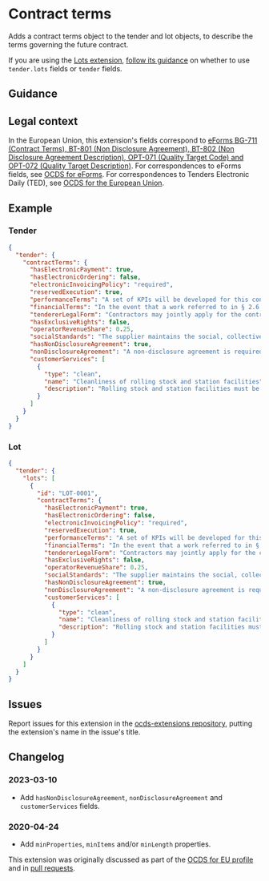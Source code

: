 # Contract terms

Adds a contract terms object to the tender and lot objects, to describe the terms governing the future contract.

If you are using the [Lots extension](https://extensions.open-contracting.org/en/extensions/lots/master/), [follow its guidance](https://extensions.open-contracting.org/en/extensions/lots/master/#usage) on whether to use `tender.lots` fields or `tender` fields.

## Guidance

## Legal context

In the European Union, this extension's fields correspond to [eForms BG-711 (Contract Terms), BT-801 (Non Disclosure Agreement), BT-802 (Non Disclosure Agreement Description), OPT-071 (Quality Target Code) and OPT-072 (Quality Target Description)](https://docs.ted.europa.eu/eforms/latest/reference/business-terms/). For correspondences to eForms fields, see [OCDS for eForms](https://standard.open-contracting.org/profiles/eforms/latest/en/). For correspondences to Tenders Electronic Daily (TED), see [OCDS for the European Union](http://standard.open-contracting.org/profiles/eu/latest/en/).

## Example

### Tender

```json
{
  "tender": {
    "contractTerms": {
      "hasElectronicPayment": true,
      "hasElectronicOrdering": false,
      "electronicInvoicingPolicy": "required",
      "reservedExecution": true,
      "performanceTerms": "A set of KPIs will be developed for this contract and the successful tenderer will be measured against these for the duration of the contract. Please refer to briefing document for further details.",
      "financialTerms": "In the event that a work referred to in § 2.6 of the Agreement is created as part of the implementation of the Subject Matter of the Agreement, the Contractor shall indicate on the invoice what proportion of the remuneration for implementation.",
      "tendererLegalForm": "Contractors may jointly apply for the contract.",
      "hasExclusiveRights": false,
      "operatorRevenueShare": 0.25,
      "socialStandards": "The supplier maintains the social, collective bargaining and labor law obligations according to Union law, national law or collective agreements. 4 paragraph 4a Regulation 13707/2007.",
      "hasNonDisclosureAgreement": true,
      "nonDisclosureAgreement": "A non-disclosure agreement is required in order to...",
      "customerServices": [
        {
          "type": "clean",
          "name": "Cleanliness of rolling stock and station facilities",
          "description": "Rolling stock and station facilities must be kept at a minimum standard of cleanliness."
        }
      ]
    }
  }
}
```

### Lot

```json
{
  "tender": {
    "lots": [
      {
        "id": "LOT-0001",
        "contractTerms": {
          "hasElectronicPayment": true,
          "hasElectronicOrdering": false,
          "electronicInvoicingPolicy": "required",
          "reservedExecution": true,
          "performanceTerms": "A set of KPIs will be developed for this contract and the successful tenderer will be measured against these for the duration of the contract. Please refer to briefing document for further details.",
          "financialTerms": "In the event that a work referred to in § 2.6 of the Agreement is created as part of the implementation of the Subject Matter of the Agreement, the Contractor shall indicate on the invoice what proportion of the remuneration for implementation.",
          "tendererLegalForm": "Contractors may jointly apply for the contract.",
          "hasExclusiveRights": false,
          "operatorRevenueShare": 0.25,
          "socialStandards": "The supplier maintains the social, collective bargaining and labor law obligations according to Union law, national law or collective agreements. 4 paragraph 4a Regulation 13707/2007.",
          "hasNonDisclosureAgreement": true,
          "nonDisclosureAgreement": "A non-disclosure agreement is required in order to...",
          "customerServices": [
            {
              "type": "clean",
              "name": "Cleanliness of rolling stock and station facilities",
              "description": "Rolling stock and station facilities must be kept at a minimum standard of cleanliness."
            }
          ]
        }
      }
    ]
  }
}
```

## Issues

Report issues for this extension in the [ocds-extensions repository](https://github.com/open-contracting/ocds-extensions/issues), putting the extension's name in the issue's title.

## Changelog

### 2023-03-10

* Add `hasNonDisclosureAgreement`, `nonDisclosureAgreement` and `customerServices` fields.

### 2020-04-24

* Add `minProperties`, `minItems` and/or `minLength` properties.

This extension was originally discussed as part of the [OCDS for EU profile](https://github.com/open-contracting-extensions/european-union/issues) and in [pull requests](https://github.com/open-contracting-extensions/ocds_contractTerms_extension/pulls?q=is%3Apr+is%3Aclosed).
